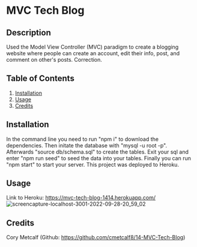 # MVC Tech Blog

## Description

Used the Model View Controller (MVC) paradigm to create a blogging website where people can create an account, edit their info, post, and comment on other's posts. Correction.

## Table of Contents

1. [Installation](#installation)
2. [Usage](#usage)
3. [Credits](#credits)

## Installation

In the command line you need to run "npm i" to download the dependencies. Then initate the database with "mysql -u root -p". Afterwards "source db/schema.sql" to create the tables. Exit your sql and enter "npm run seed" to seed the data into your tables.  Finally you can run "npm start" to start your server. This project was deployed to Heroku. 

## Usage

Link to Heroku: https://mvc-tech-blog-1414.herokuapp.com/
![screencapture-localhost-3001-2022-09-28-20_59_02](https://user-images.githubusercontent.com/105259367/192928691-1b9ae41c-d5a2-425c-aad7-f2c6e427f5cc.png)



## Credits

Cory Metcalf (Github: https://github.com/cmetcalf8/14-MVC-Tech-Blog)
